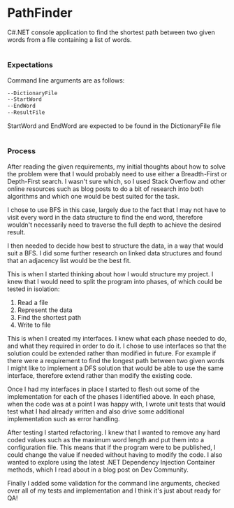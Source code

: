 # PathFinder
C#.NET console application to find the shortest path between two given words from a file containing a list of words.

#
### Expectations
Command line arguments are as follows:

```bash
--DictionaryFile
--StartWord
--EndWord
--ResultFile
```
StartWord and EndWord are expected to be found in the DictionaryFile file

#
### Process
After reading the given requirements, my initial thoughts about how to solve the problem were that I would probably need to use either a Breadth-First or Depth-First search.  I wasn't sure which, so I used Stack Overflow and other online resources such as blog posts to do a bit of research into both algorithms and which one would be best suited for the task. 

I chose to use BFS in this case, largely due to the fact that I may not have to visit every word in the data structure to find the end word, therefore wouldn't necessarily need to traverse the full depth to achieve the desired result. 

I then needed to decide how best to structure the data, in a way that would suit a BFS.  I did some further research on linked data structures and found that an adjacency list would be the best fit. 

This is when I started thinking about how I would structure my project.  I knew that I would need to split the program into phases, of which could be tested in isolation:
1. Read a file
2. Represent the data
3. Find the shortest path
4. Write to file 

This is when I created my interfaces.  I knew what each phase needed to do, and what they required in order to do it.  I chose to use interfaces so that the solution could be extended rather than modified in future.  For example if there were a requirement to find the longest path between two given words I might like to implement a DFS solution that would be able to use the same interface, therefore extend rather than modify the existing code.

Once I had my interfaces in place I started to flesh out some of the implementation for each of the phases I identified above. In each phase, when the code was at a point I was happy with, I wrote unit tests that would test what I had already written and also drive some additional implementation such as error handling.

After testing I started refactoring.  I knew that I wanted to remove any hard coded values such as the maximum word length and put them into a configuration file.  This means that if the program were to be published, I could change the value if needed without having to modify the code.  I also wanted to explore using the latest .NET Dependency Injection Container methods, which I read about in a blog post on Dev Community.

Finally I added some validation for the command line arguments, checked over all of my tests and implementation and I think it's just about ready for QA!

